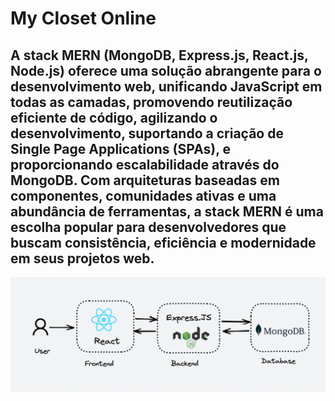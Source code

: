# My Closet Online

<h2>A stack MERN (MongoDB, Express.js, React.js, Node.js) oferece uma solução abrangente para o desenvolvimento web, unificando JavaScript em todas as camadas, promovendo reutilização eficiente de código, agilizando o desenvolvimento, suportando a criação de Single Page Applications (SPAs), e proporcionando escalabilidade através do MongoDB. Com arquiteturas baseadas em componentes, comunidades ativas e uma abundância de ferramentas, a stack MERN é uma escolha popular para desenvolvedores que buscam consistência, eficiência e modernidade em seus projetos web.</h2>

![MERNSTACK](MERNFLOW.png)

